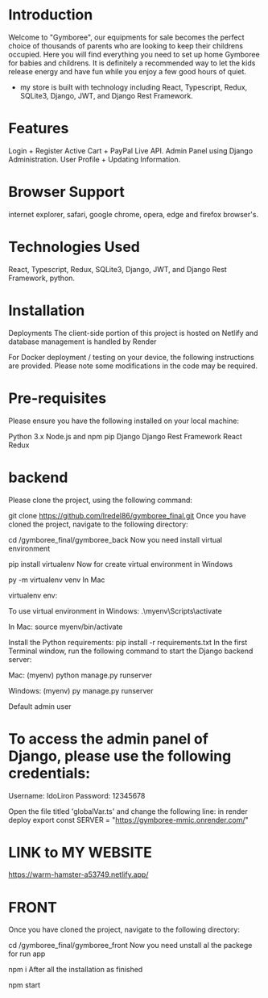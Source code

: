 # Introduction

Welcome to "Gymboree", our equipments for sale becomes the perfect choice of thousands of parents who are looking to keep their childrens occupied. Here you will find everything you need to set up home Gymboree for babies and childrens.
It is definitely a recommended way to let the kids release energy and have fun while you enjoy a few good hours of quiet.

- my store is built with technology  including React, Typescript, Redux, SQLite3, Django, JWT, and Django Rest Framework.

# Features

Login + Register 
Active Cart + PayPal Live API.
Admin Panel using Django Administration.
User Profile + Updating Information.

# Browser Support
internet explorer, safari, google chrome, opera, edge and firefox browser's.

# Technologies Used
React, Typescript, Redux, SQLite3, Django, JWT, and Django Rest Framework, python.

# Installation
Deployments
The client-side portion of this project is hosted on Netlify and database management is handled by Render

For Docker deployment / testing on your device, the following instructions are provided. Please note some modifications in the code may be required.

# Pre-requisites
Please ensure you have the following installed on your local machine:

Python 3.x
Node.js and npm
pip
Django
Django Rest Framework
React
Redux

# backend
Please clone the project, using the following command:

git clone https://github.com/Iredel86/gymboree_final.git
Once you have cloned the project, navigate to the following directory:

cd /gymboree_final/gymboree_back
Now you need install virtual environment

pip install virtualenv
Now for create virtual environment in Windows

py -m virtualenv venv
In Mac

virtualenv env:

To use virtual environment in Windows:
.\myenv\Scripts\activate

In Mac:
source myenv/bin/activate

Install the Python requirements:
pip install -r requirements.txt
In the first Terminal window, run the following command to start the Django backend server:

Mac:
(myenv) python manage.py runserver

Windows:
(myenv) py manage.py runserver

Default admin user
# To access the admin panel of Django, please use the following credentials:
Username: IdoLiron
Password: 12345678

Open the file titled 'globalVar.ts' and change the following line:
in render deploy
export const SERVER = "https://gymboree-mmic.onrender.com/"

# LINK to MY WEBSITE
https://warm-hamster-a53749.netlify.app/

# FRONT
Once you have cloned the project, navigate to the following directory:

cd /gymboree_final/gymboree_front
Now you need unstall al the packege for run app

npm i
After all the installation as finished

npm start



